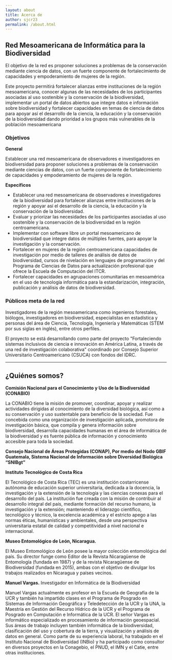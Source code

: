 ```yaml
---
layout: about
title: Acerca de
author: sjcr23
permalink: /about.html
---
```


## Red Mesoamericana de Informática para la Biodiversidad

El objetivo de la red es proponer soluciones a problemas de la conservación mediante ciencia de datos, 
con un fuerte componente de fortalecimiento de capacidades y empoderamiento de mujeres de la región.

Este proyecto permitirá fortalecer alianzas entre instituciones de la región mesoamericana, conocer 
algunas de las necesidades de los participantes asociadas al uso sostenible y la conservación de la 
biodiversidad, implementar un portal de datos abiertos que integre datos e información sobre biodiversidad 
y fortalecer capacidades en temas de ciencia de datos para apoyar así el desarrollo de la ciencia, la educación y 
la conservación de la biodiversidad dando prioridad a los grupos más vulnerables de la población mesoamericana 

### Objetivos

**General**

Establecer una red mesoamericana de observadores e investigadores en biodiversidad para proponer soluciones a problemas
de la conservación mediante ciencias de datos, con un fuerte componente de fortalecimiento de capacidades y empoderamiento
de mujeres de la región.

**Específicos**

- Establecer una red mesoamericana de observadores e investigadores de la biodiversidad para fortalecer alianzas entre instituciones de la región y apoyar así el desarrollo de la ciencia, la educación y la conservación de la biodiversidad.
- Evaluar y priorizar las necesidades de los participantes asociadas al uso sostenible y la conservación de la biodiversidad en la región centroamericana.
- Implementar con software libre un portal mesoamericano de biodiversidad que integre datos de múltiples fuentes, para apoyar la investigación y la conservación.
- Fortalecer en mujeres de la región centroamericana capacidades de investigación por medio de talleres de análisis de datos de biodiversidad, cursos de nivelación en lenguajes de programación y del Programa de Ciencias de Datos para actualización profesional que ofrece la Escuela de Computación del ITCR.
- Fortalecer capacidades en agrupaciones comunitarias en mesoamérica en el uso de tecnología informática para la estandarización, integración, publicación y análisis de datos de biodiversidad.

### Públicos meta de la red

Investigadores de la región mesoamericana como ingenieros forestales, biólogos, investigadores en biodiversidad, especialistas en estadística y personas del área de Ciencia, Tecnología, Ingeniería y Matemáticas (STEM por sus siglas en inglés), entre otros perfiles.

El proyecto se está desarrollando como parte del proyecto "Fortaleciendo sistemas inclusivos de ciencia e innovación en América Latina, a través de una red de investigación colaborativa" coordinado por Consejo Superior Universitario Centroamericano (CSUCA) con fondos del IDRC.

---

## ¿Quiénes somos?  

**Comisión Nacional para el Conocimiento y Uso de la Biodiversidad (CONABIO)**

La CONABIO tiene la misión de promover, coordinar, apoyar y realizar actividades dirigidas al conocimiento de la diversidad biológica, así como a su conservación y uso sustentable para beneficio de la sociedad. Fue concebida como una organización de investigación aplicada, promotora de investigación básica, que compila y genera información sobre biodiversidad, desarrolla capacidades humanas en el área de informática de la biodiversidad y es fuente pública de información y conocimiento accesible para toda la sociedad.

**Consejo Nacional de Áreas Protegidas (CONAP), Por medio del Nodo GBIF Guatemala, Sistema Nacional de Información sobre Diversidad Biológica “SNIBgt”**

**Instituto Tecnológico de Costa Rica**

El Tecnológico de Costa Rica (TEC) es una institución costarricense autónoma de educación superior universitaria, dedicada a la docencia, la investigación y la extensión de la tecnología y las ciencias conexas para el desarrollo del país.  La institución fue creada con la misión de contribuir al desarrollo integral del país, mediante formación del recurso humano, la investigación y la extensión; manteniendo el liderazgo científico, tecnológico y técnico, la excelencia académica y el estricto apego a las normas éticas, humanísticas y ambientales, desde una perspectiva universitaria estatal de calidad y competitividad a nivel nacional e internacional.

**Museo Entomológico de León, Nicaragua.**

El Museo Entomológico de León posee la mayor colección entomológica del país. Su director funge como Editor de la Revista Nicaragüense de Entomología (fundada en 1987) y de la revista Nicaragüense de Biodiversidad (fundada en 2015), ambas con el objetivo de divulgar los trabajos realizados en Nicaragua y países vecinos.

**Manuel Vargas.** Investigador en Informática de la Biodiversidad

Manuel Vargas actualmente es profesor en la Escuela de Geografía de la UCR y también ha impartido clases en el Programa de Posgrado en Sistemas de Información Geográfica y Teledetección de la UCR y la UNA, la Maestría en Gestión del Recurso Hídrico de la UCR y el Programa de Posgrado en Computación e Informática de la UCR. El señor Vargas es informático especializado en procesamiento de información geoespacial. Sus áreas de trabajo incluyen también informática de la biodiversidad, clasificación del uso y cobertura de la tierra, y visualización y análisis de datos en general.  Como parte de su experiencia laboral, ha trabajado en el Instituto Nacional de Biodiversidad (INBio) y ha participado como consultor en diversos proyectos en la Conagebio, el PNUD, el IMN y el Catie, entre otras instituciones. 
